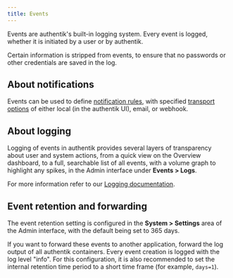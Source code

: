 ```yaml
---
title: Events
---
```


Events are authentik's built-in logging system. Every event is logged, whether it is initiated by a user or by authentik.

Certain information is stripped from events, to ensure that no passwords or other credentials are saved in the log.

## About notifications

Events can be used to define [notification rules](notifications.md), with specified [transport options](transports.md) of either local (in the authentik UI), email, or webhook.

## About logging

Logging of events in authentik provides several layers of transparency about user and system actions, from a quick view on the Overview dashboard, to a full, searchable list of all events, with a volume graph to highlight any spikes, in the Admin interface under **Events > Logs**.

For more information refer to our [Logging documentation](./logging-events.md).

## Event retention and forwarding

The event retention setting is configured in the **System > Settings** area of the Admin interface, with the default being set to 365 days.

If you want to forward these events to another application, forward the log output of all authentik containers. Every event creation is logged with the log level "info". For this configuration, it is also recommended to set the internal retention time period to a short time frame (for example, `days=1`).
